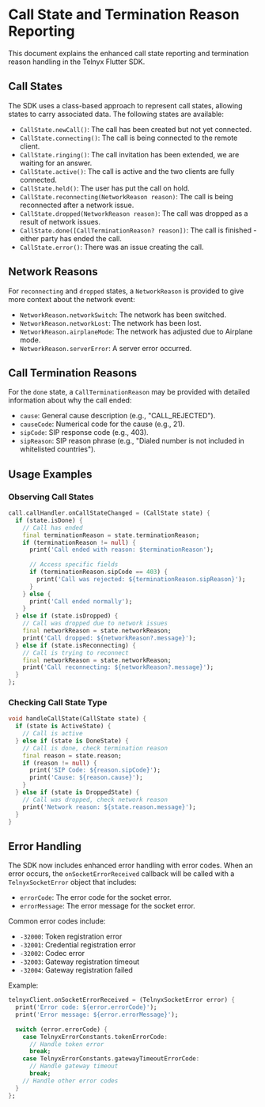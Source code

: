 # Call State and Termination Reason Reporting

This document explains the enhanced call state reporting and termination reason handling in the Telnyx Flutter SDK.

## Call States

The SDK uses a class-based approach to represent call states, allowing states to carry associated data. The following states are available:

- `CallState.newCall()`: The call has been created but not yet connected.
- `CallState.connecting()`: The call is being connected to the remote client.
- `CallState.ringing()`: The call invitation has been extended, we are waiting for an answer.
- `CallState.active()`: The call is active and the two clients are fully connected.
- `CallState.held()`: The user has put the call on hold.
- `CallState.reconnecting(NetworkReason reason)`: The call is being reconnected after a network issue.
- `CallState.dropped(NetworkReason reason)`: The call was dropped as a result of network issues.
- `CallState.done([CallTerminationReason? reason])`: The call is finished - either party has ended the call.
- `CallState.error()`: There was an issue creating the call.

## Network Reasons

For `reconnecting` and `dropped` states, a `NetworkReason` is provided to give more context about the network event:

- `NetworkReason.networkSwitch`: The network has been switched.
- `NetworkReason.networkLost`: The network has been lost.
- `NetworkReason.airplaneMode`: The network has adjusted due to Airplane mode.
- `NetworkReason.serverError`: A server error occurred.

## Call Termination Reasons

For the `done` state, a `CallTerminationReason` may be provided with detailed information about why the call ended:

- `cause`: General cause description (e.g., "CALL_REJECTED").
- `causeCode`: Numerical code for the cause (e.g., 21).
- `sipCode`: SIP response code (e.g., 403).
- `sipReason`: SIP reason phrase (e.g., "Dialed number is not included in whitelisted countries").

## Usage Examples

### Observing Call States

```dart
call.callHandler.onCallStateChanged = (CallState state) {
  if (state.isDone) {
    // Call has ended
    final terminationReason = state.terminationReason;
    if (terminationReason != null) {
      print('Call ended with reason: $terminationReason');
      
      // Access specific fields
      if (terminationReason.sipCode == 403) {
        print('Call was rejected: ${terminationReason.sipReason}');
      }
    } else {
      print('Call ended normally');
    }
  } else if (state.isDropped) {
    // Call was dropped due to network issues
    final networkReason = state.networkReason;
    print('Call dropped: ${networkReason?.message}');
  } else if (state.isReconnecting) {
    // Call is trying to reconnect
    final networkReason = state.networkReason;
    print('Call reconnecting: ${networkReason?.message}');
  }
};
```

### Checking Call State Type

```dart
void handleCallState(CallState state) {
  if (state is ActiveState) {
    // Call is active
  } else if (state is DoneState) {
    // Call is done, check termination reason
    final reason = state.reason;
    if (reason != null) {
      print('SIP Code: ${reason.sipCode}');
      print('Cause: ${reason.cause}');
    }
  } else if (state is DroppedState) {
    // Call was dropped, check network reason
    print('Network reason: ${state.reason.message}');
  }
}
```

## Error Handling

The SDK now includes enhanced error handling with error codes. When an error occurs, the `onSocketErrorReceived` callback will be called with a `TelnyxSocketError` object that includes:

- `errorCode`: The error code for the socket error.
- `errorMessage`: The error message for the socket error.

Common error codes include:

- `-32000`: Token registration error
- `-32001`: Credential registration error
- `-32002`: Codec error
- `-32003`: Gateway registration timeout
- `-32004`: Gateway registration failed

Example:

```dart
telnyxClient.onSocketErrorReceived = (TelnyxSocketError error) {
  print('Error code: ${error.errorCode}');
  print('Error message: ${error.errorMessage}');
  
  switch (error.errorCode) {
    case TelnyxErrorConstants.tokenErrorCode:
      // Handle token error
      break;
    case TelnyxErrorConstants.gatewayTimeoutErrorCode:
      // Handle gateway timeout
      break;
    // Handle other error codes
  }
};
```
